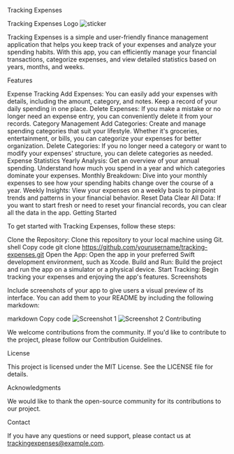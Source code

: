 Tracking Expenses

Tracking Expenses Logo ![sticker](https://github.com/vmaksymovk/TrackingExpenses/assets/111226865/92cc0ce0-6dff-4de4-81dc-e8400552ec3b)


Tracking Expenses is a simple and user-friendly finance management application that helps you keep track of your expenses and analyze your spending habits. With this app, you can efficiently manage your financial transactions, categorize expenses, and view detailed statistics based on years, months, and weeks.

Features

Expense Tracking
Add Expenses: You can easily add your expenses with details, including the amount, category, and notes. Keep a record of your daily spending in one place.
Delete Expenses: If you make a mistake or no longer need an expense entry, you can conveniently delete it from your records.
Category Management
Add Categories: Create and manage spending categories that suit your lifestyle. Whether it's groceries, entertainment, or bills, you can categorize your expenses for better organization.
Delete Categories: If you no longer need a category or want to modify your expenses' structure, you can delete categories as needed.
Expense Statistics
Yearly Analysis: Get an overview of your annual spending. Understand how much you spend in a year and which categories dominate your expenses.
Monthly Breakdown: Dive into your monthly expenses to see how your spending habits change over the course of a year.
Weekly Insights: View your expenses on a weekly basis to pinpoint trends and patterns in your financial behavior.
Reset Data
Clear All Data: If you want to start fresh or need to reset your financial records, you can clear all the data in the app.
Getting Started

To get started with Tracking Expenses, follow these steps:

Clone the Repository: Clone this repository to your local machine using Git.
shell
Copy code
git clone https://github.com/yourusername/tracking-expenses.git
Open the App: Open the app in your preferred Swift development environment, such as Xcode.
Build and Run: Build the project and run the app on a simulator or a physical device.
Start Tracking: Begin tracking your expenses and enjoying the app's features.
Screenshots

Include screenshots of your app to give users a visual preview of its interface. You can add them to your README by including the following markdown:

markdown
Copy code
![Screenshot 1](screenshots/screenshot1.png)
![Screenshot 2](screenshots/screenshot2.png)
Contributing

We welcome contributions from the community. If you'd like to contribute to the project, please follow our Contribution Guidelines.

License

This project is licensed under the MIT License. See the LICENSE file for details.

Acknowledgments

We would like to thank the open-source community for its contributions to our project.

Contact

If you have any questions or need support, please contact us at trackingexpenses@example.com.
